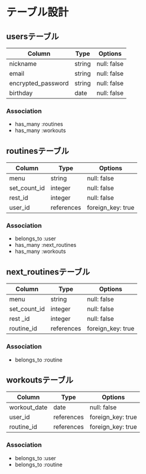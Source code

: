 # テーブル設計

## usersテーブル

| Column             | Type   | Options     |
| ------------------ | ------ | ----------- |
| nickname           | string | null: false |
| email              | string | null: false |
| encrypted_password | string | null: false |
| birthday           | date   | null: false |


### Association

- has_many :routines
- has_many :workouts

## routinesテーブル

| Column        | Type       | Options           |
| ------------- | ---------- | ----------------- |
| menu          | string     | null: false       |
| set_count_id  | integer    | null: false       |
| rest_id       | integer    | null: false       |
| user_id       | references | foreign_key: true |


### Association

- belongs_to :user
- has_many :next_routines
- has_many :workouts

## next_routinesテーブル

| Column           | Type       | Options           |
| ---------------- | ---------- | ----------------- |
| menu             | string     | null: false       |
| set_count_id     | integer    | null: false       |
| rest _id         | integer    | null: false       |
| routine_id       | references | foreign_key: true |


### Association

- belongs_to :routine

## workoutsテーブル

| Column       | Type       | Options           |
| ------------ | ---------- | ----------------- |
| workout_date | date       | null: false       |
| user_id      | references | foreign_key: true |
| routine_id   | references | foreign_key: true |


### Association

- belongs_to :user
- belongs_to :routine